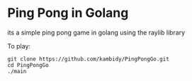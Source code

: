 # Ping Pong in Golang

its a simple ping pong game in golang using the raylib library

To play:

```
git clone https://github.com/kambidy/PingPongGo.git
cd PingPongGo
./main
```

